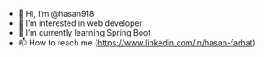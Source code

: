 - 👋 Hi, I’m @hasan918
- 👀 I’m interested in web developer
- 🌱 I’m currently learning Spring Boot
- 📫 How to reach me (https://www.linkedin.com/in/hasan-farhat)

<!---
hasan918/hasan918 is a ✨ special ✨ repository because its `README.md` (this file) appears on your GitHub profile.
You can click the Preview link to take a look at your changes.
--->
